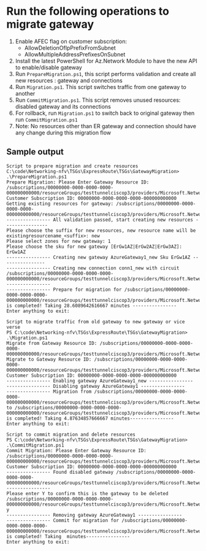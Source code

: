 # Run the following operations to migrate gateway

1. Enable AFEC flag on customer subscription:
   - AllowDeletionOfIpPrefixFromSubnet
   - AllowMultipleAddressPrefixesOnSubnet
1. Install the latest PowerShell for Az.Network Module to have the new API to enable/disable gateway
1. Run `PrepareMigration.ps1`, this script performs validation and create all new resources :
   gateway and connections
1. Run `Migration.ps1`. This script switches traffic from one gateway to another
1. Run `CommitMigration.ps1`. This script removes unused resources: disabled gateway and its
   connections
1. For rollback, run `Migration.ps1` to switch back to original gateway then run
   `CommitMigration.ps1`
1. Note: No resources other than ER gateway and connection should have any change during this
   migration flow

## Sample output

```Output
Script to prepare migration and create resources
C:\code\Networking-nfv\TSGs\ExpressRoute\TSGs\GatewayMigration> .\PrepareMigration.ps1
Prepare Migration: Please Enter Gateway Resource ID: /subscriptions/00000000-0000-0000-0000-000000000000/resourceGroups/testtunnelciscop3/providers/Microsoft.Network/virtualNetworkGateways/AzureGateway1
Customer Subscription ID: 00000000-0000-0000-0000-000000000000
Getting existing resources for gateway: /subscriptions/00000000-0000-0000-0000-000000000000/resourceGroups/testtunnelciscop3/providers/Microsoft.Network/virtualNetworkGateways/AzureGateway1
---------------- All validation passed, start creating new resources ----------------
Please choose the suffix for new resources, new resource name will be existingresourcename_<suffix>: new
Please select zones for new gateway: 1
Please choose the sku for new gateway [ErGw1AZ|ErGw2AZ|ErGw3AZ]: ErGw1AZ
---------------- Creating new gateway AzureGateway1_new Sku ErGw1AZ ----------------
---------------- Creating new connection conn1_new with circuit /subscriptions/00000000-0000-0000-0000-000000000000/resourceGroups/testtunnelciscop3/providers/Microsoft.Network/expressRouteCircuits/circuit ----------------
---------------- Prepare for migration for /subscriptions/00000000-0000-0000-0000-000000000000/resourceGroups/testtunnelciscop3/providers/Microsoft.Network/virtualNetworkGateways/AzureGateway1 is completed! Taking 28.6089642616667 minutes ----------------
Enter anything to exit:

Script to migrate traffic from old gateway to new gateway or vice verse
PS C:\code\Networking-nfv\TSGs\ExpressRoute\TSGs\GatewayMigration> .\Migration.ps1
Migrate from Gateway Resource ID: /subscriptions/00000000-0000-0000-0000-000000000000/resourceGroups/testtunnelciscop3/providers/Microsoft.Network/virtualNetworkGateways/AzureGateway1
Migrate to Gateway Resource ID: /subscriptions/00000000-0000-0000-0000-000000000000/resourceGroups/testtunnelciscop3/providers/Microsoft.Network/virtualNetworkGateways/AzureGateway1_new
Customer Subscription ID: 00000000-0000-0000-0000-000000000000
---------------- Enabling gateway AzureGateway1_new ----------------
---------------- Disabling gateway AzureGateway1 ----------------
---------------- Migration from /subscriptions/00000000-0000-0000-0000-000000000000/resourceGroups/testtunnelciscop3/providers/Microsoft.Network/virtualNetworkGateways/AzureGateway1 to /subscriptions/00000000-0000-0000-0000-000000000000/resourceGroups/testtunnelciscop3/providers/Microsoft.Network/virtualNetworkGateways/AzureGateway1_new is completed! Taking 4.87634857666667 minutes----------------
Enter anything to exit:

Script to commit migration and delete resources
PS C:\code\Networking-nfv\TSGs\ExpressRoute\TSGs\GatewayMigration> .\CommitMigration.ps1
Commit Migration: Please Enter Gateway Resource ID: /subscriptions/00000000-0000-0000-0000-000000000000/resourceGroups/testtunnelciscop3/providers/Microsoft.Network/virtualNetworkGateways/AzureGateway1
Customer Subscription ID: 00000000-0000-0000-0000-000000000000
---------------- Found disabled gateway /subscriptions/00000000-0000-0000-0000-000000000000/resourceGroups/testtunnelciscop3/providers/Microsoft.Network/virtualNetworkGateways/AzureGateway1 ----------------
Please enter Y to confirm this is the gateway to be deleted /subscriptions/00000000-0000-0000-0000-000000000000/resourceGroups/testtunnelciscop3/providers/Microsoft.Network/virtualNetworkGateways/AzureGateway1: y
---------------- Removing gateway AzureGateway1 ----------------
---------------- Commit for migration for /subscriptions/00000000-0000-0000-0000-000000000000/resourceGroups/testtunnelciscop3/providers/Microsoft.Network/virtualNetworkGateways/AzureGateway1 is completed! Taking  minutes----------------
Enter anything to exit:
```

